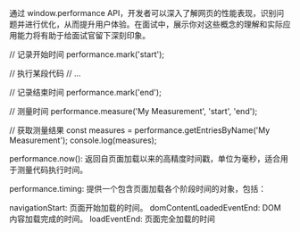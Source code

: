 通过 window.performance API，开发者可以深入了解网页的性能表现，识别问题并进行优化，从而提升用户体验。在面试中，展示你对这些概念的理解和实际应用能力将有助于给面试官留下深刻印象。

// 记录开始时间
performance.mark('start');

// 执行某段代码
// ...

// 记录结束时间
performance.mark('end');

// 测量时间
performance.measure('My Measurement', 'start', 'end');

// 获取测量结果
const measures = performance.getEntriesByName('My Measurement');
console.log(measures);


performance.now(): 返回自页面加载以来的高精度时间戳，单位为毫秒，适合用于测量代码执行时间。

performance.timing: 提供一个包含页面加载各个阶段时间的对象，包括：

navigationStart: 页面开始加载的时间。
domContentLoadedEventEnd: DOM 内容加载完成的时间。
loadEventEnd: 页面完全加载的时间